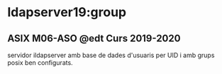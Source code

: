 # ldapserver19:group
## ASIX M06-ASO @edt Curs 2019-2020

servidor ildapserver amb base de dades d'usuaris per UID
i amb grups posix ben configurats.



